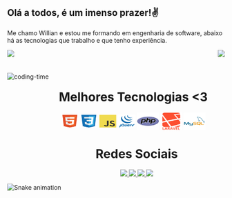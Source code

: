 ## Olá a todos, é um imenso prazer!✌️

Me chamo Willian e estou me formando em engenharia de software, abaixo há as tecnologias que trabalho e que tenho experiência.

<div>
  
  <img  height="180em" src="https://github-readme-stats.vercel.app/api?username=willianvasc&show_icons=true&theme=transparent"/>
  <img align="right" height="180em" src="https://github-readme-stats.vercel.app/api/top-langs/?username=LuigiGF&layout=compact&langs_count=16&theme=great-gatsby"/>
</div>
<br>

<div  align="center"> 
  <div style="display: inline_block"><br>
    <img align="left" height="250" alt="coding-time" src="code.gif">
    <h1 align="center">Melhores Tecnologias <3</h1>
  <img align="center" alt="Willian-HTML" height="30" width="40" src="https://raw.githubusercontent.com/devicons/devicon/master/icons/html5/html5-original.svg">
  <img align="center" alt="Willian-CSS" height="30" width="40" src="https://raw.githubusercontent.com/devicons/devicon/master/icons/css3/css3-original.svg">
  <img align="center" alt="Willian-JS" height="30" width="40" src="https://github.com/devicons/devicon/blob/master/icons/javascript/javascript-original.svg">
  <img align="center" alt="Willian-JS" height="30" width="40" src="https://github.com/devicons/devicon/blob/master/icons/jquery/jquery-plain-wordmark.svg">
  <img align="center" alt="Willian-PHP" height="40" width="50" src="https://github.com/devicons/devicon/blob/master/icons/php/php-original.svg">
  <img align="center" alt="Willian-Laravel" height="40" width="50" src="https://github.com/devicons/devicon/blob/master/icons/laravel/laravel-plain-wordmark.svg">
  <img align="center" alt="Willian-Mysql" height="40" width="50" src="https://github.com/devicons/devicon/blob/master/icons/mysql/mysql-original-wordmark.svg">

   </div>
    
  
  <h1 align="center">Redes Sociais</h1>
    <a href = "mailto: work.luigi.fonseca@gmail.com">
      <img width="30" src="gmail.svg">
    </a>
    <a href = "https://www.linkedin.com/in/luigi-gottardello-fonseca-44651a205/">
      <img width="25" src="linkedin.svg">
    </a>
    <a href = "https://www.youtube.com/channel/UCd5Ivcm28R1C3fCQKbOx2cg">
      <img width="35" src="youtube.svg">
    </a>
    <a href = "https://www.instagram.com/devparadev/">
      <img width="25" src="instagram.png">
    </a>
</div>
  
![Snake animation](https://github.com/LuigiGF/LuigiGF/blob/output/github-contribution-grid-snake.svg)
